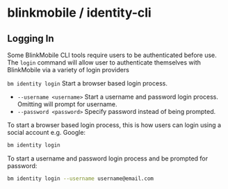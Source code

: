 # blinkmobile / identity-cli

## Logging In

Some BlinkMobile CLI tools require users to be authenticated before use.
The `login` command will allow user to authenticate themselves with BlinkMobile via a variety of login providers

`bm identity login` Start a browser based login process.
- `--username <username>` Start a username and password login process. Omitting <username> will prompt for username.
- `--password <password>` Specify password instead of being prompted.

To start a browser based login process, this is how users can login using a social account e.g. Google:
```sh
bm identity login
```

To start a username and password login process and be prompted for password:
```sh
bm identity login --username username@email.com
```
